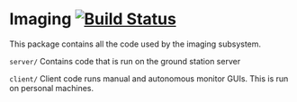 # Imaging [![Build Status](https://travis-ci.com/BYU-AUVSI/imaging.png)](https://travis-ci.com/BYU-AUVSI/imaging)

This package contains all the code used by the imaging subsystem.

`server/` Contains code that is run on the ground station server

`client/` Client code runs manual and autonomous monitor GUIs. This is run on personal machines.